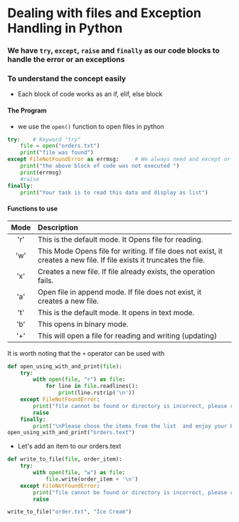 # Dealing with files and Exception Handling in Python 

### We have `try`, `except`, `raise` and `finally` as our code blocks to handle the error or an exceptions 

### To understand the concept easily 
- Each block of code works as an if, elif, else block

#### The Program
- we use the `open()` function to open files in python
```python
try:    # Keyword "try"
    file = open("orders.txt")
    print("file was found")
except FileNotFoundError as errmsg:     # We always need and except or finally for the end
    print("the above block of code was not executed ")
    print(errmsg)
    #raise
finally:
    print("Your task is to read this data and display as list")
```
#### Functions to use 

| Mode |Description|
| :----: |:---- |
|'r' |This is the default mode. It Opens file for reading. |
|'w' |This Mode Opens file for writing. If file does not exist, it creates a new file. If file exists it truncates the file.|
|'x' |Creates a new file. If file already exists, the operation fails.|
|'a' |Open file in append mode. If file does not exist, it creates a new file.|
|'t' |This is the default mode. It opens in text mode.|
|'b' |This opens in binary mode.
|'+' |This will open a file for reading and writing (updating)|


It is worth noting that the `+` operator can be used with
```python
def open_using_with_and_print(file):
    try:
        with open(file, "r") as file:
            for line in file.readlines():
                print(line.rstrip('\n'))
    except FileNotFoundError:
        print("file cannot be found or directory is incorrect, please check the details provided")
        raise
    finally:
        print("\nPlease chose the items from the list  and enjoy your HAPPY MEAL")
open_using_with_and_print("orders.text")
```
- Let's add an item to our orders.text
```python
def write_to_file(file, order_item):
    try:
        with open(file, "w") as file:
            file.write(order_item + '\n')
    except FileNotFoundError:
        print("file cannot be found or directory is incorrect, please check the details provided")
        raise

write_to_file("order.txt", "Ice Cream")
```
